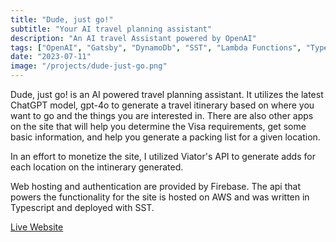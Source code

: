 ```yaml
---
title: "Dude, just go!"
subtitle: "Your AI travel planning assistant"
description: "An AI travel Assistant powered by OpenAI"
tags: ["OpenAI", "Gatsby", "DynamoDb", "SST", "Lambda Functions", "Typescript"]
date: "2023-07-11"
image: "/projects/dude-just-go.png"
---
```


Dude, just go! is an AI powered travel planning assistant. It utilizes the latest
ChatGPT model, gpt-4o to generate a travel itinerary based on where you want to go
and the things you are interested in. There are also other apps on the site that will
help you determine the Visa requirements, get some basic information, and help you
generate a packing list for a given location.

In an effort to monetize the site, I utilized Viator's API to generate adds for each
location on the intinerary generated.

Web hosting and authentication are provided by Firebase. The api that powers the
functionality for the site is hosted on AWS and was written in Typescript and deployed
with SST.

[Live Website](https://dudejustgo.com)
